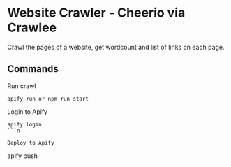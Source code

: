 # Website Crawler - Cheerio via Crawlee
Crawl the pages of a website, get wordcount and list of links on each page.

## Commands
Run crawl
```
apify run or npm run start
```

Login to Apify
```
apify login
```n

Deploy to Apify
```
apify push
```
